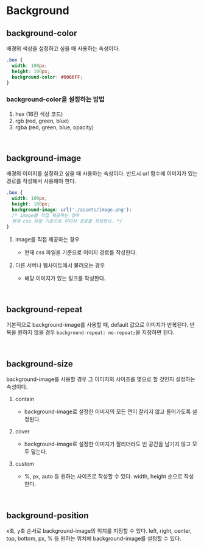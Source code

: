 # Background

## background-color
배경의 색상을 설정하고 싶을 때 사용하는 속성이다.

```css
.box {
  width: 100px;
  height: 100px;
  background-color: #0066FF;
}
```

### background-color을 설정하는 방법
1. hex (16진 색상 코드)
2. rgb (red, green, blue)
3. rgba (red, green, blue, opacity)

<br />

## background-image
배경의 이미지를 설정하고 싶을 때 사용하는 속성이다. 반드시 url 함수에 이미지가 있는 경로를 작성해서 사용해야 한다.
```css
.box {
  width: 100px;
  height: 100px;
  background-image: url('./assets/image.png');
  /* image를 직접 제공하는 경우 
  현재 css 파일 기준으로 이미지 경로를 작성한다. */
}
```
1. image를 직접 제공하는 경우
     - 현재 css 파일을 기준으로 이미지 경로를 작성한다.

2. 다른 서버나 웹사이트에서 불러오는 경우
   - 해당 이미지가 있는 링크를 작성한다.

<br />

## background-repeat
기본적으로 background-image를 사용할 때, default 값으로 이미지가 반복된다. 반복을 원하지 않을 경우 `background-repeat: no-repeat;`을 지정하면 된다.

<br />

## background-size
background-image를 사용할 경우 그 이미지의 사이즈를 몇으로 할 것인지 설정하는 속성이다. 

1. contain
     - background-image로 설정한 이미지의 모든 면이 잘리지 않고 들어가도록 설정된다.

2. cover
      - background-image로 설정한 이미지가 잘리더라도 빈 공간을 남기지 않고 모두 덮는다.

3. custom
      - %, px, auto 등 원하는 사이즈로 작성할 수 있다. width, height 순으로 작성한다.

<br />

## background-position
x축, y축 순서로 background-image의 위치를 지정할 수 있다.
left, right, center, top, bottom, px, % 등 원하는 위치에 background-image를 설정할 수 있다.
